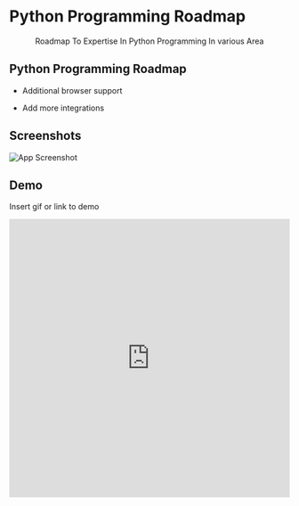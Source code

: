 
<p align="center">
  <h1>Python Programming Roadmap</h1>
</p>

<p align="center">
  Roadmap To Expertise In Python Programming In various Area
</p>




## Python Programming Roadmap

- Additional browser support

- Add more integrations


## Screenshots

![App Screenshot](https://via.placeholder.com/468x300?text=App+Screenshot+Here)


## Demo

Insert gif or link to demo

<iframe src="https://roadmap.sh/r/embed?id=6661c23ab998f3b3c7ed63c5" width="100%" height="500px" frameBorder="0"></iframe>
